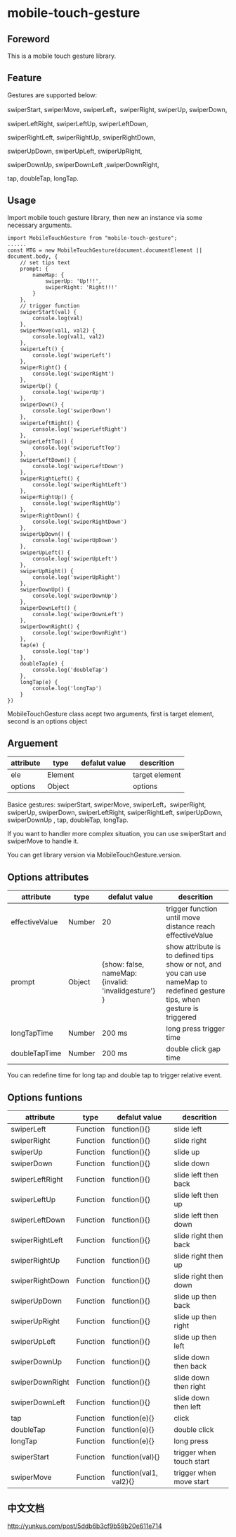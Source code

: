 # mobile-touch-gesture

## Foreword

This is a mobile touch gesture library.

## Feature

Gestures are supported below:

swiperStart, swiperMove, swiperLeft，swiperRight,  swiperUp, swiperDown, 

swiperLeftRight, swiperLeftUp, swiperLeftDown,

swiperRightLeft, swiperRightUp, swiperRightDown, 

swiperUpDown, swiperUpLeft, swiperUpRight,

swiperDownUp, swiperDownLeft ,swiperDownRight,

 tap, doubleTap, longTap.

## Usage

Import mobile touch gesture library, then new an instance via some necessary arguments.

```vue
import MobileTouchGesture from "mobile-touch-gesture";
......
const MTG = new MobileTouchGesture(document.documentElement || document.body, {
    // set tips text
    prompt: {
        nameMap: {
            swiperUp: 'Up!!!',
            swiperRight: 'Right!!!'
        }
    },
    // trigger function
    swiperStart(val) {
        console.log(val)
    },
    swiperMove(val1, val2) {
        console.log(val1, val2)
    },
    swiperLeft() {
        console.log('swiperLeft')
    },
    swiperRight() {
        console.log('swiperRight')
    },
    swiperUp() {
        console.log('swiperUp')
    },
    swiperDown() {
        console.log('swiperDown')
    },
    swiperLeftRight() {
        console.log('swiperLeftRight')
    },
    swiperLeftTop() {
        console.log('swiperLeftTop')
    },
    swiperLeftDown() {
        console.log('swiperLeftDown')
    },
    swiperRightLeft() {
        console.log('swiperRightLeft')
    },
    swiperRightUp() {
        console.log('swiperRightUp')
    },
    swiperRightDown() {
        console.log('swiperRightDown')
    },
    swiperUpDown() {
        console.log('swiperUpDown')
    },
    swiperUpLeft() {
        console.log('swiperUpLeft')
    },
    swiperUpRight() {
        console.log('swiperUpRight')
    },
    swiperDownUp() {
        console.log('swiperDownUp')
    },
    swiperDownLeft() {
        console.log('swiperDownLeft')
    },
    swiperDownRight() {
        console.log('swiperDownRight')
    },
    tap(e) {
        console.log('tap')
    },
    doubleTap(e) {
        console.log('doubleTap')
    },
    longTap(e) {
        console.log('longTap')
    }
})
```

MobileTouchGesture class acept two arguments, first is target element, second is an options object

## Arguement

| attribute | type    | defalut value | descrition     |
| --------- | ------- | ------------- | -------------- |
| ele       | Element |               | target element |
| options   | Object  |               | options        |

Basice gestures: swiperStart, swiperMove, swiperLeft，swiperRight,  swiperUp, swiperDown, swiperLeftRight, swiperRightLeft, swiperUpDown, swiperDownUp , tap, doubleTap, longTap.

If you want to handler more complex situation, you can use swiperStart and swiperMove to handle it.

You can get library version via MobileTouchGesture.version.

## Options attributes

| attribute      | type   | defalut value                                       | descrition                                                   |
| -------------- | ------ | --------------------------------------------------- | ------------------------------------------------------------ |
| effectiveValue | Number | 20                                                  | trigger function until move distance reach effectiveValue    |
| prompt         | Object | {show: false, nameMap:{invalid: 'invalidgesture'} } | show attribute is to defined tips show or not, and you can use nameMap to redefined gesture tips, when gesture is triggered |
| longTapTime    | Number | 200 ms                                              | long press trigger time                                      |
| doubleTapTime  | Number | 200 ms                                              | double click gap time                                        |

You can redefine time for long tap and double tap to trigger relative event.

## Options funtions

| attribute       | type     | defalut value          | descrition               |
| --------------- | -------- | ---------------------- | ------------------------ |
| swiperLeft      | Function | function(){}           | slide left               |
| swiperRight     | Function | function(){}           | slide right              |
| swiperUp        | Function | function(){}           | slide up                 |
| swiperDown      | Function | function(){}           | slide down               |
| swiperLeftRight | Function | function(){}           | slide left then back     |
| swiperLeftUp    | Function | function(){}           | slide left then up       |
| swiperLeftDown  | Function | function(){}           | slide left then down     |
| swiperRightLeft | Function | function(){}           | slide right then back    |
| swiperRightUp   | Function | function(){}           | slide right then up      |
| swiperRightDown | Function | function(){}           | slide right then down    |
| swiperUpDown    | Function | function(){}           | slide up then back       |
| swiperUpRight   | Function | function(){}           | slide up then right      |
| swiperUpLeft    | Function | function(){}           | slide up then left       |
| swiperDownUp    | Function | function(){}           | slide down then back     |
| swiperDownRight | Function | function(){}           | slide down then right    |
| swiperDownLeft  | Function | function(){}           | slide down then left     |
| tap             | Function | function(e){}          | click                    |
| doubleTap       | Function | function(e){}          | double click             |
| longTap         | Function | function(e){}          | long press               |
| swiperStart     | Function | function(val){}        | trigger when touch start |
| swiperMove      | Function | function(val1, val2){} | trigger when move start  |

## 中文文档

http://yunkus.com/post/5ddb6b3cf9b59b20e611e714